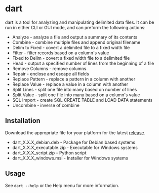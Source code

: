 # dart

dart is a tool for analyzing and manipulating delimited data files. It can be run in either CLI or GUI mode, and can preform the following actions:

 * Analyze - analyze a file and output a summary of its contents
 * Combine - combine multiple files and append original filename
 * Delim to Fixed - covert a delimited file to a fixed width file
 * Filter - filter records based on a column's value
 * Fixed to Delim - covert a fixed width file to a delimited file
 * Head - output a specified number of lines from the beginning of a file
 * Remove Columns - remove columns
 * Repair - enclose and escape all fields
 * Replace Pattern - replace a pattern in a column with another
 * Replace Value - replace a value in a column with another
 * Split Lines - split one file into many based on number of lines
 * Split Value - split one file into many based on a column's value
 * SQL Import - create SQL CREATE TABLE and LOAD DATA statements
 * Uncombine - inverse of combine

## Installation

Download the appropriate file for your platform for the latest [release](release).

* dart_X.X.X_debian.deb - Package for Debian based systems
* dart_X.X.X_executable.zip - Executable for Windows systems
* dart_X.X.X_script.zip - Python script
* dart_X.X.X_windows.msi - Installer for Windows systems

## Usage

See ```dart --help``` or the Help menu for more information.
